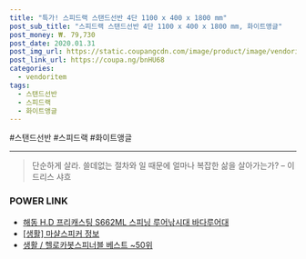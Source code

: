 ```yaml
--- 
title: "특가! 스피드랙 스탠드선반 4단 1100 x 400 x 1800 mm" 
post_sub_title: "스피드랙 스탠드선반 4단 1100 x 400 x 1800 mm, 화이트앵글" 
post_money: ₩. 79,730 
post_date: 2020.01.31 
post_img_url: https://static.coupangcdn.com/image/product/image/vendoritem/2019/07/09/3453887605/d9e045f0-77ee-4417-8ba9-20017b1d789a.jpg 
post_link_url: https://coupa.ng/bnHU68 
categories: 
  - vendoritem 
tags: 
  - 스탠드선반 
  - 스피드랙 
  - 화이트앵글 
--- 
```

  #스탠드선반 #스피드랙 #화이트앵글 
<hr> 

> 단순하게 살라. 쓸데없는 절차와 일 때문에 얼마나 복잡한 삶을 살아가는가? – 이드리스 샤흐 


### POWER LINK

* <a href="https://blog.naver.com/santokki14/221785734167" target="_blank">해동 H.D 프리캐스팅 S662ML 스피닝 루어낚시대 바다루어대</a>
* <a href="https://blog.naver.com/fasyy4321/221762307405" target="_blank"> [생활] 마샬스피커 정보 </a>
* <a href="https://blog.naver.com/santokki14/221787855330" target="_blank">생활 / 헬로카봇스피너블 베스트 ~50위</a>

